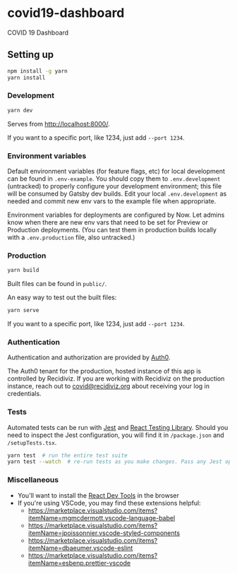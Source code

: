 # covid19-dashboard

COVID 19 Dashboard

## Setting up

```sh
npm install -g yarn
yarn install
```

### Development

```sh
yarn dev
```

Serves from <http://localhost:8000/>.

If you want to a specific port, like 1234, just add `--port 1234`.

### Environment variables

Default environment variables (for feature flags, etc) for local development can be found
in `.env-example`. You should copy them to `.env.development` (untracked) to properly configure
your development environment; this file will be consumed by Gatsby dev builds. Edit your local
`.env.development` as needed and commit new env vars to the example file when appropriate.

Environment variables for deployments are configured by Now. Let admins know when there are
new env vars that need to be set for Preview or Production deployments. (You can test them in
production builds locally with a `.env.production` file, also untracked.)

### Production

```sh
yarn build
```

Built files can be found in `public/`.

An easy way to test out the built files:

```sh
yarn serve
```

If you want to a specific port, like 1234, just add `--port 1234`.

### Authentication

Authentication and authorization are provided by [Auth0](https://auth0.com/).

The Auth0 tenant for the production, hosted instance of this app is controlled by Recidiviz.
If you are working with Recidiviz on the production instance, reach out to covid@recidiviz.org
about receiving your log in credentials.

### Tests

Automated tests can be run with [Jest](https://jestjs.io/) and
[React Testing Library](https://testing-library.com/docs/react-testing-library/intro).
Should you need to inspect the Jest configuration, you will find it
in `/package.json` and `/setupTests.tsx`.

```sh
yarn test  # run the entire test suite
yarn test --watch  # re-run tests as you make changes. Pass any Jest options you like
```

### Miscellaneous

* You'll want to install the [React Dev Tools](https://reactjs.org/tutorial/tutorial.html#developer-tools) in the browser
* If you're using VSCode, you may find these extensions helpful:
  * https://marketplace.visualstudio.com/items?itemName=mgmcdermott.vscode-language-babel
  * https://marketplace.visualstudio.com/items?itemName=jpoissonnier.vscode-styled-components
  * https://marketplace.visualstudio.com/items?itemName=dbaeumer.vscode-eslint
  * https://marketplace.visualstudio.com/items?itemName=esbenp.prettier-vscode
